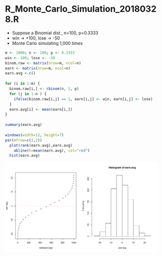 # R_Monte_Carlo_Simulation_20180328.R
- Suppose a Binomial dist., n=100, p=0.3333
- win -> +100, lose -> -50
- Monte Carlo simulating 1,000 times

```R
m <- 1000; n <- 100; p <- 0.3333
win <- 100; lose <- -50
binom.raw <- matrix(nrow=m, ncol=n)
earn <- matrix(nrow=m, ncol=n)
earn.avg <-c()

for (i in 1:m) {
  binom.raw[i,] <- rbinom(n, 1, p)
  for (j in 1:n ) {
    ifelse(binom.raw[i,j] == 1, earn[i,j] <- win, earn[i,j] <- lose)
  }
  earn.avg[i] <- mean(earn[i,])
}

summary(earn.avg)

windows(width=12, height=7)
par(mfrow=c(1,2)) 
  plot(rank(earn.avg),earn.avg)
    abline(h=mean(earn.avg), col="red")
  hist(earn.avg)
```

![monte_carlo_100](https://github.com/kimpro82/Investment-Monitoring-Modules/blob/master/images/monte_carlo_100.png)
